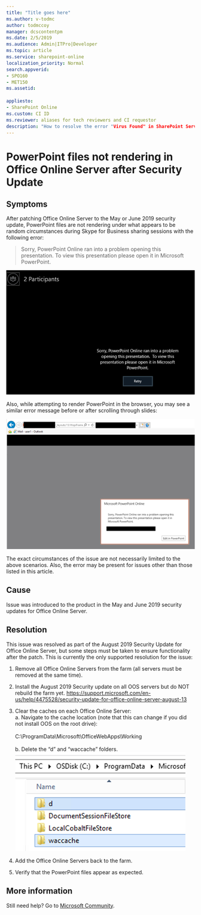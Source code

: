 ```yaml
---
title: "Title goes here"
ms.author: v-todmc
author: todmccoy
manager: dcscontentpm
ms.date: 2/5/2019
ms.audience: Admin|ITPro|Developer
ms.topic: article
ms.service: sharepoint-online
localization_priority: Normal
search.appverid:
- SPO160
- MET150
ms.assetid: 

appliesto:
- SharePoint Online 
ms.custom: CI ID
ms.reviewer: aliases for tech reviewers and CI requestor
description: "How to resolve the error "Virus Found" in SharePoint Server 2013 when the antivirus scanner is unavailable ."
---
```


# PowerPoint files not rendering in Office Online Server after Security Update

## Symptoms
After patching Office Online Server to the May or June 2019 security update, PowerPoint files are not rendering under what appears to be random circumstances during Skype for Business sharing sessions with the following error:

> Sorry, PowerPoint Online ran into a problem opening this presentation. To view this presentation please open it in Microsoft PowerPoint.

![Error screen: Sorry, PowerPoint Online ran into a problem](media/files-not-rendering-office-online-server/106705-1.png)

Also, while attempting to render PowerPoint in the browser, you may see a similar error message before or after scrolling through slides:

![Alternate error screen. ](media/files-not-rendering-office-online-server/106705-2.png)

The exact circumstances of the issue are not necessarily limited to the above scenarios. Also, the error may be present for issues other than those listed in this article.

## Cause
Issue was introduced to the product in the May and June 2019 security updates for Office Online Server.

## Resolution
This issue was resolved as part of the August 2019 Security Update for Office Online Server, but some steps must be taken to ensure functionality after the patch. This is currently the only supported resolution for the issue:

1.	Remove all Office Online Servers from the farm (all servers must be removed at the same time).
2.	Install the August 2019 Security update on all OOS servers but do NOT rebuild the farm yet.
https://support.microsoft.com/en-us/help/4475528/security-update-for-office-online-server-august-13 
3.	Clear the caches on each Office Online Server:<br/>
   a. Navigate to the cache location (note that this can change if you did not install OOS on the root drive): <br/><br/>
C:\ProgramData\Microsoft\OfficeWebApps\Working<br/><br/>
    b. Delete the “d” and “waccache” folders.<br/>
![Delete the d and waccache folders.](media/files-not-rendering-office-online-server/106705-3.png)
 

4.	Add the Office Online Servers back to the farm.
5.	Verify that the PowerPoint files appear as expected.

## More information
Still need help? Go to [Microsoft Community](https://answers.microsoft.com).


